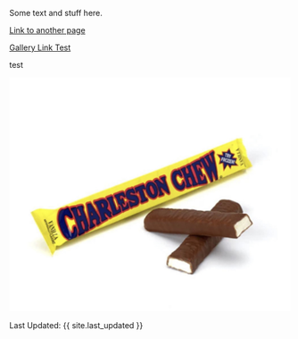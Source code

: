 Some text and stuff here.

[Link to another page](./pages/another-page.html)

[Gallery Link Test](./pages/gallery.html)

test

![Charleston Chews](/assets/images/charlestonchews.jfif)

<div class="last-update">
	Last Updated: {{ site.last_updated }}
</div>